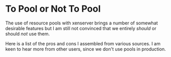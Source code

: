 # To Pool or Not To Pool

The use of resource pools with xenserver brings a number of somewhat desirable features but I am still not convinced that we entirely *should* or should *not* use them.

Here is a list of the pros and cons I assembled from various sources. I am keen to hear more from other users, since we don't use pools in production.
